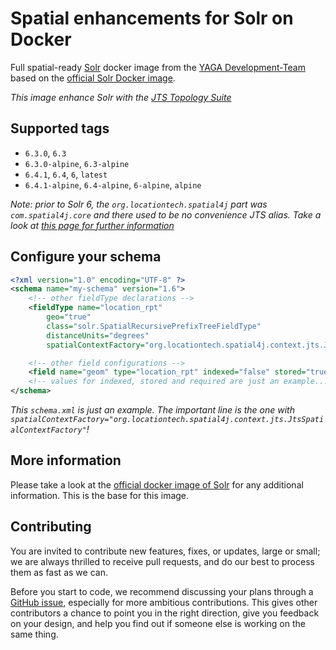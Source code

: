 # Spatial enhancements for Solr on Docker

Full spatial-ready [Solr](https://lucene.apache.org/solr/) docker image from the [YAGA Development-Team](https://yagajs.org)
based on the [official Solr Docker image](https://hub.docker.com/_/solr/).

*This image enhance Solr with the [JTS Topology Suite](https://github.com/locationtech/jts)*

## Supported tags

* `6.3.0`, `6.3`
* `6.3.0-alpine`, `6.3-alpine`
* `6.4.1`, `6.4`, `6`, `latest`
* `6.4.1-alpine`, `6.4-alpine`, `6-alpine`, `alpine`

*Note: prior to Solr 6, the `org.locationtech.spatial4j` part was `com.spatial4j.core` and there used to be no convenience
JTS alias. Take a look at
[this page for further information](https://cwiki.apache.org/confluence/display/solr/Spatial+Search)*

## Configure your schema

```xml
<?xml version="1.0" encoding="UTF-8" ?>
<schema name="my-schema" version="1.6">
    <!-- other fieldType declarations -->
    <fieldType name="location_rpt"
        geo="true"
        class="solr.SpatialRecursivePrefixTreeFieldType"
        distanceUnits="degrees"
        spatialContextFactory="org.locationtech.spatial4j.context.jts.JtsSpatialContextFactory" />

    <!-- other field configurations -->
    <field name="geom" type="location_rpt" indexed="false" stored="true" required="false"/>
    <!-- values for indexed, stored and required are just an example... -->
</schema>
```

*This `schema.xml` is just an example. The important line is the one with
`spatialContextFactory="org.locationtech.spatial4j.context.jts.JtsSpatialContextFactory"`!*

## More information

Please take a look at the [official docker image of Solr](https://hub.docker.com/_/solr/) for any additional
information. This is the base for this image.

## Contributing

You are invited to contribute new features, fixes, or updates, large or small; we are always thrilled to receive pull
requests, and do our best to process them as fast as we can.

Before you start to code, we recommend discussing your plans through a
[GitHub issue](https://github.com/yagajs/docker-solr/issues), especially for more ambitious contributions.
This gives other contributors a chance to point you in the right direction, give you feedback on your design, and help
you find out if someone else is working on the same thing.